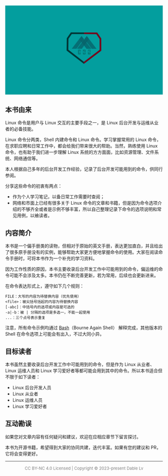 ﻿![这里写图片描述](vuepress-docs/assets/imgs/logo.png)
## 本书由来

Linux 命令是用户与 Linux 交互的主要手段之一，是 Linux 后台开发与运维从业者的必备技能。

Linux 命令分两类，Shell 内建命令和 Linux 命令。学习掌握常用的 Linux 命令，在求职应聘和日常工作中，都会给我们带来很大的帮助。当然，熟练使用 Linux 命令，也有助于我们进一步理解 Linux 系统的方方面面，比如资源管理、文件系统、网络通信等。

本人根据自己多年的后台开发工作经验，记录了后台开发可能用到的命令，供同行参阅。

分享这些命令的初衷有两点：
- 作为个人学习笔记，以备日常工作需要时查阅；
- 网络和市面上已经有很多关于 Linux 命令的文章和书籍，但是因为命令选项介绍的不够齐全或者是示例不够丰富，所以自己整理记录下命令的选项说明和常见用例，以飨读者。

## 内容简介

本书是一个偏手册类的读物，但相对于原始的英文手册，表达更加直白，并且给出了很多原手册没有的实例，能够帮助大家更方便地掌握命令的使用。大家在阅读命令手册时，可将本书作为一个补充的学习资料。

因为工作性质的原因，本书主要收录后台开发工作中可能用到的命令，偏运维的命令可能不会涉及太多。本书仍在不断完善更新，若为常用，后续也会更新进来。

在命令表达形式上，遵守如下几个规则：
```
FILE：大写的内容为待替换内容（优先使用）
<file>：被尖括号括起的内容为待替换内容
[-abc]：中括号内的选项或内容是可选的
-a|-b：被 | 分隔的选项是多选一，不能一起使用
...：三个点号表示重复
```

注意，所有命令示例均通过 [Bash](https://baike.baidu.com/item/bash/6367661?fr=aladdin)（Bourne Again Shell） 解释完成，其他版本的 Shell 在命令选项上可能会有出入，不过大同小异。

## 目标读者

本书虽然主要收录后台开发工作中可能用到的命令，但是作为 Linux 从业者、Linux 运维人员和 Linux 学习爱好者等都可能会用到其中的命令。所以本书适合但不限于如下读者：

- Linux 后台开发人员
- Linux 从业者
- Linux 运维人员
- Linux 学习爱好者

## 互动勘误

如果您对文章内容有任何疑问和建议，欢迎在应相应章节下留言探讨。

本书为开源书籍，希望得到大家的协同共建，迭代丰富。如果有您的建议和 PR，它将会变得更好。

---

<p align=center style="font-size:13px;color:gray">
CC BY-NC 4.0 Licensed | Copyright © 2023-present Dable Lv
</p>
